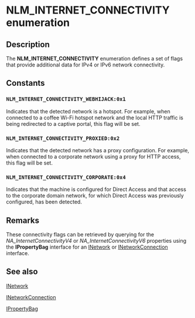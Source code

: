 # NLM_INTERNET_CONNECTIVITY enumeration

## Description

The **NLM_INTERNET_CONNECTIVITY** enumeration defines a set of flags that provide additional data for IPv4 or IPv6 network connectivity.

## Constants

### `NLM_INTERNET_CONNECTIVITY_WEBHIJACK:0x1`

Indicates that the detected network is a hotspot. For example, when connected to a coffee Wi-Fi hotspot network and the local HTTP traffic is being redirected to a captive portal, this flag will be set.

### `NLM_INTERNET_CONNECTIVITY_PROXIED:0x2`

Indicates that the detected network has a proxy configuration. For example, when connected to a corporate network using a proxy for HTTP access, this flag will be set.

### `NLM_INTERNET_CONNECTIVITY_CORPORATE:0x4`

Indicates that the machine is configured for Direct Access and that access to the corporate domain network, for which Direct Access was previously configured, has been detected.

## Remarks

These connectivity flags can be retrieved by querying for the *NA_InternetConnectivityV4* or *NA_InternetConnectivityV6* properties using the **IPropertyBag** interface for an [INetwork](https://learn.microsoft.com/windows/win32/api/netlistmgr/nn-netlistmgr-inetwork) or [INetworkConnection](https://learn.microsoft.com/windows/win32/api/netlistmgr/nn-netlistmgr-inetworkconnection) interface.

## See also

[INetwork](https://learn.microsoft.com/windows/win32/api/netlistmgr/nn-netlistmgr-inetwork)

[INetworkConnection](https://learn.microsoft.com/windows/win32/api/netlistmgr/nn-netlistmgr-inetworkconnection)

[IPropertyBag](https://learn.microsoft.com/windows/win32/api/oaidl/nn-oaidl-ipropertybag)